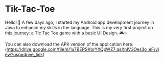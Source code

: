 # Tik-Tac-Toe                                                                                                                                                               
Hello! 👋 A few days ago, I started my Android app development journey in Java to enhance my skills in the language. This is my very first project on this journey: a Tic Tac Toe game with a basic UI Design. 🎮✨

You can also download the APK version of the application here: (https://drive.google.com/file/d/1u7BEPSKbrYXQpWZ7_qsXnlV3Oes3o_eF/view?usp=drive_link)

